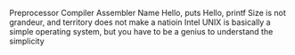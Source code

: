 Preprocessor
Compiler
Assembler
Name
Hello, puts
Hello, printf
Size is not grandeur, and territory does not make a natioin
Intel
UNIX is basically a simple operating system, but you have to be a genius to understand the simplicity
